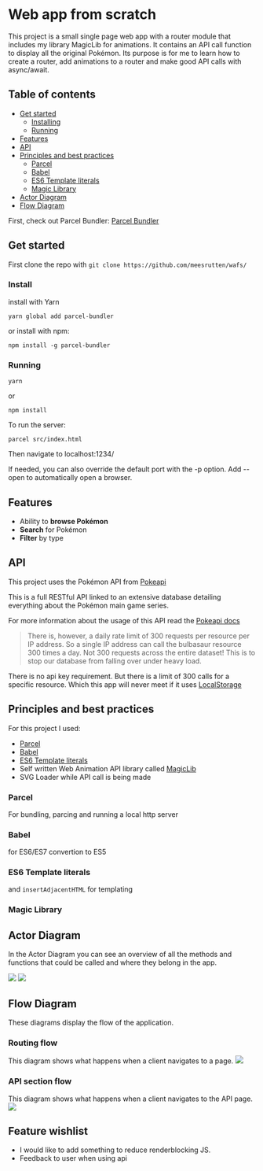 # Web app from scratch

This project is a small single page web app with a router module that includes my library MagicLib for animations. It contains an API call function to display all the original Pokémon. 
Its purpose is for me to learn how to create a router, add animations to a router and make good API calls with async/await.

## Table of contents
- [Get started](#get-started)
	- [Installing](#install)
	- [Running](#running)
- [Features](#features)
- [API](#api)
- [Principles and best practices](#principles-and-best-practices)
	- [Parcel](#parcel)
	- [Babel](#babel)
	- [ES6 Template literals](#es6-template-literals)
	- [Magic Library](#magic-library)
- [Actor Diagram](#actor-diagram)
- [Flow Diagram](#flow-diagram)

First, check out Parcel Bundler:
[Parcel Bundler](https://github.com/parcel-bundler/parcel)

## Get started
First clone the repo with `git clone https://github.com/meesrutten/wafs/`
### Install
install with Yarn
```
yarn global add parcel-bundler
```
or install with npm:
```
npm install -g parcel-bundler
```

### Running
```
yarn
```

or 

```
npm install
```

To run the server:
```
parcel src/index.html
```
Then navigate to localhost:1234/

If needed, you can also override the default port with the -p option. Add --open to automatically open a browser.

## Features
- Ability to **browse Pokémon**
- **Search** for Pokémon
- **Filter** by type

## API
This project uses the Pokémon API from [Pokeapi](https://pokeapi.co/)

This is a full RESTful API linked to an extensive database detailing everything about the Pokémon main game series.

For more information about the usage of this API read the
[Pokeapi docs](https://pokeapi.co/docsv2/)

> There is, however, a daily rate limit of 300 requests per resource per IP address. So a single IP address can call the bulbasaur resource 300 times a day. Not 300 requests across the entire dataset! This is to stop our database from falling over under heavy load.

There is no api key requirement.
But there is a limit of 300 calls for a specific resource.
Which this app will never meet if it uses [LocalStorage](https://developer.mozilla.org/en-US/docs/Web/API/Window/localStorage)

## Principles and best practices
For this project I used:
- [Parcel](https://parceljs.org/)
- [Babel](https://babeljs.io/)
- [ES6 Template literals](https://developer.mozilla.org/en-US/docs/Web/JavaScript/Reference/Template_literals) 
- Self written Web Animation API library called [MagicLib](https://github.com/meesrutten/MagicLib/)
- SVG Loader while API call is being made

### Parcel
For bundling, parcing and running a local http server

### Babel
for ES6/ES7 convertion to ES5

### ES6 Template literals
and `insertAdjacentHTML` for templating

### Magic Library

## Actor Diagram
In the Actor Diagram you can see an overview of all the methods and functions that could be called and where they belong in the app.

<img src="https://github.com/meesrutten/wafs/blob/master/src/assets/images/actor-diagram.png">
<img src="https://github.com/meesrutten/wafs/blob/master/dist/2ce11420ddc8f796dba0a8f3c2d57c19.png">

## Flow Diagram
These diagrams display the flow of the application.

### Routing flow
This diagram shows what happens when a client navigates to a page.
<img src="https://github.com/meesrutten/wafs/blob/master/dist/b28ed9ead43afa9047d7c3ff06a3b4c6.png">

### API section flow
This diagram shows what happens when a client navigates to the API page.
<img src="https://github.com/meesrutten/wafs/blob/master/dist/21bb03cbe605a76234cbca85d0fd485b.png">

## Feature wishlist
- I would like to add something to reduce renderblocking JS. 
- Feedback to user when using api